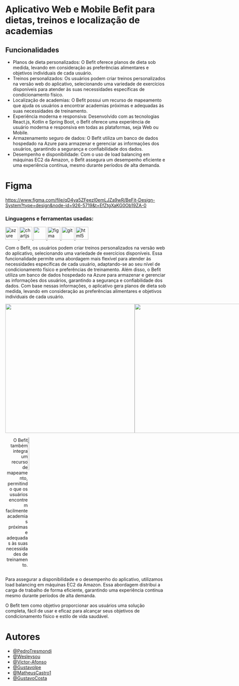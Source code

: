# Aplicativo Web e Mobile Befit para dietas, treinos e localização de academias

## Funcionalidades

- Planos de dieta personalizados: O Befit oferece planos de dieta sob medida, levando em consideração as preferências alimentares e objetivos individuais de cada usuário.
- Treinos personalizados: Os usuários podem criar treinos personalizados na versão web do aplicativo, selecionando uma variedade de exercícios disponíveis para atender às suas necessidades específicas de condicionamento físico.
- Localização de academias: O Befit possui um recurso de mapeamento que ajuda os usuários a encontrar academias próximas e adequadas às suas necessidades de treinamento.
- Experiência moderna e responsiva: Desenvolvido com as tecnologias React.js, Kotlin e Spring Boot, o Befit oferece uma experiência de usuário moderna e responsiva em todas as plataformas, seja Web ou Mobile.
- Armazenamento seguro de dados: O Befit utiliza um banco de dados hospedado na Azure para armazenar e gerenciar as informações dos usuários, garantindo a segurança e confiabilidade dos dados.
- Desempenho e disponibilidade: Com o uso de load balancing em máquinas EC2 da Amazon, o Befit assegura um desempenho eficiente e uma experiência contínua, mesmo durante períodos de alta demanda.

# Figma
https://www.figma.com/file/qD4ya5ZFeezl0emLJZa9wR/BeFit-Design-System?type=design&node-id=926-5719&t=EfZtgXaKG0Ob19ZA-0

<h3 align="left"> Linguagens e ferramentas usadas:</h3>
<p align="left"> <a href="https://azure.microsoft.com/en-in/" target="_blank" rel="noreferrer"> 
  <img src="https://www.vectorlogo.zone/logos/microsoft_azure/microsoft_azure-icon.svg" alt="azure" width="40" height="40"/> </a>
  <a href="https://www.chartjs.org" target="_blank" rel="noreferrer"> <img src="https://img.icons8.com/?size=512&id=33039&format=png" alt="chartjs" width="40" height="40"/> </a>
  <a href="https://www.w3schools.com/css/" target="_blank" rel="noreferrer"> <img src="https://img.icons8.com/?size=512&id=bzf0DqjXFHIW&format=png" width="40" height="40"/> </a>
  <a href="https://www.figma.com/" target="_blank" rel="noreferrer"> <img src="https://www.vectorlogo.zone/logos/figma/figma-icon.svg" alt="figma" width="40" height="40"/> </a> 
  <a href="https://git-scm.com/" target="_blank" rel="noreferrer"> <img src="https://img.icons8.com/?size=512&id=ZoxjA0jZDdFZ&format=png" alt="git" width="40" height="40"/> </a>
  <a href="https://www.w3.org/html/" target="_blank" rel="noreferrer"> <img src="https://img.icons8.com/?size=512&id=P2AnGyiJxMpp&format=png" alt="html5" width="40" height="40"/> </a>
</p>

Com o Befit, os usuários podem criar treinos personalizados na versão web do aplicativo, selecionando uma variedade de exercícios disponíveis.
Essa funcionalidade permite uma abordagem mais flexível para atender às necessidades específicas de cada usuário, adaptando-se ao seu nível de condicionamento físico e preferências de treinamento.
Além disso, o Befit utiliza um banco de dados hospedado na Azure para armazenar e gerenciar as informações dos usuários, garantindo a segurança e confiabilidade dos dados.
Com base nessas informações, o aplicativo gera planos de dieta sob medida, levando em consideração as preferências alimentares e objetivos individuais de cada usuário.
<div style="display: flex;">
    <img height="405px" src="https://res.cloudinary.com/practicaldev/image/fetch/s--J0FIQ_R2--/c_limit%2Cf_auto%2Cfl_progressive%2Cq_auto%2Cw_800/https://dev-to-uploads.s3.amazonaws.com/uploads/articles/hvu5jee9ia2nfdejscah.png"/>
    <img height="405px" src="https://res.cloudinary.com/practicaldev/image/fetch/s--NHhxiajV--/c_limit%2Cf_auto%2Cfl_progressive%2Cq_auto%2Cw_800/https://dev-to-uploads.s3.amazonaws.com/uploads/articles/51gk3kkc5t2ntzdm2pt0.png"/>
</div>

<div style="display: flex;">
  <p style="width: 70px; text-align: right;">
    O Befit também integra um recurso de mapeamento, permitindo que os usuários encontrem facilmente academias próximas e adequadas às suas necessidades de treinamento.
  </p>
  <p align="left">
    <img width="50%" src="https://res.cloudinary.com/practicaldev/image/fetch/s--nDT05nAV--/c_limit%2Cf_auto%2Cfl_progressive%2Cq_auto%2Cw_800/https://dev-to-uploads.s3.amazonaws.com/uploads/articles/kqak5bnkinckr5fl1eu8.png"/>
  </p>
</div>


Para assegurar a disponibilidade e o desempenho do aplicativo, utilizamos load balancing em máquinas EC2 da Amazon.
Essa abordagem distribui a carga de trabalho de forma eficiente, garantindo uma experiência contínua mesmo durante períodos de alta demanda.

O Befit tem como objetivo proporcionar aos usuários uma solução completa, fácil de usar e eficaz para alcançar seus objetivos de condicionamento físico e estilo de vida saudável.

# Autores 
- [@PedroTresmondi](https://www.github.com/PedroTresmondi)
- [@Wesleysou](https://www.github.com/Wesleysou)
- [@Victor-Afonso](https://github.com/Victor-Afonso)
- [@Gustavolpe](https://github.com/Gustavolpe)
- [@MatheusCastro1](https://github.com/Matheuscastro01)
- [@GustavoCosta](https://github.com/GustaCosta)
